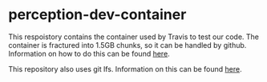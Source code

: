 # perception-dev-container
This respoistory contains the container used by Travis to test our code. The container is fractured into 1.5GB chunks, so it can be handled by github. Information on how to do this can be found [here](https://ostechnix.com/split-combine-files-command-line-linux/).

This repository also uses git lfs. Information on this can be found [here](https://git-lfs.github.com/).
